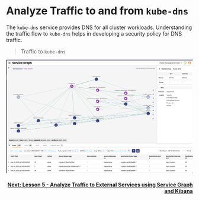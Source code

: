 # Analyze Traffic to and from `kube-dns`

The `kube-dns` service provides DNS for all cluster workloads. Understanding the traffic flow to `kube-dns` helps in developing a security policy for DNS traffic. 

> Traffic to `kube-dns`

![kube-dns](images/sg-kube-dns.png)


#### <div align="right">  [Next: Lesson 5 - Analyze Traffic to External Services using Service Graph and Kibana](https://github.com/tigera-cs/quickstart-self-service/blob/main/modules/analyze-external-services.md) </div>